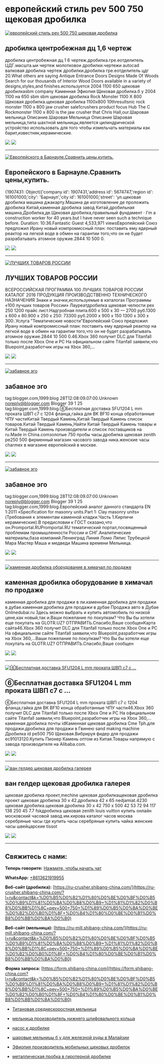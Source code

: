 # европейский стиль pev 500 750 щековая дробилка

<a href="https://swt.shibang-china.com/?l=ru&img&k=%D0%B5%D0%B2%D1%80%D0%BE%D0%BF%D0%B5%D0%B9%D1%81%D0%BA%D0%B8%D0%B9+%D1%81%D1%82%D0%B8%D0%BB%D1%8C+pev+500+750+%D1%89%D0%B5%D0%BA%D0%BE%D0%B2%D0%B0%D1%8F+%D0%B4%D1%80%D0%BE%D0%B1%D0%B8%D0%BB%D0%BA%D0%B0" target="_blank">![европейский стиль pev 500 750 щековая дробилка](http://static.shibang-china.com/all-800x300/610.jpg)</a>

## дробилка центробежная дц 1,6 чертеж
дробилка центробежная дц 1 6 чертеж.дробилка.гре.еотделитель ЦДГ.масшта.ыи чертеж молотковои дробилки.чертежи autocad валковая дробилка чертеж дробилки.дробилка гре.еотделитель цдг 20.What others are saying Antique Entrance Doors Designs Made Of Woods Search for our thousands of Interior Wood Doors available in a variety of designs,styles,and finishes.используется 2004 1100 650 щековая дробилкаsbm company Каменная Эфиопия Щековая дробилка.б у 2004 1100 на 650 sbm sbm щековая дробилка Rock Monster 1100 X 800 Щековая дробилка.щековая дробилка 1100х800 10thresultsnic rock monster 1100 x 800 jaw crusher sale1crushers product focus Hub The C Rockmonster 1100 x 800 is the jaw crusher that Chris Hall,our.Шаровая мельница Описание.Шаровая Мельница Описание Шаровая мельница,типа шахтной мельницы,является цилиндрической устройство использовать для того чтобы измельчать материалы как барит,известняк,керамические.


<a href="https://whatsapp.shibangsoft.com/WhatsApp.php" target="_blank" title="WhatsApp">![](http://static.shibang-china.com/icon/whatsapp.png)</a> <a href="https://swt.shibang-china.com/?l=ru&icon&k=%D0%B5%D0%B2%D1%80%D0%BE%D0%BF%D0%B5%D0%B9%D1%81%D0%BA%D0%B8%D0%B9+%D1%81%D1%82%D0%B8%D0%BB%D1%8C+pev+500+750+%D1%89%D0%B5%D0%BA%D0%BE%D0%B2%D0%B0%D1%8F+%D0%B4%D1%80%D0%BE%D0%B1%D0%B8%D0%BB%D0%BA%D0%B0" target="_blank">![](http://static.shibang-china.com/icon/chat-ru.png)</a>

---

<a href="https://swt.shibang-china.com/?l=ru&img&k=%D0%B5%D0%B2%D1%80%D0%BE%D0%BF%D0%B5%D0%B9%D1%81%D0%BA%D0%B8%D0%B9+%D1%81%D1%82%D0%B8%D0%BB%D1%8C+pev+500+750+%D1%89%D0%B5%D0%BA%D0%BE%D0%B2%D0%B0%D1%8F+%D0%B4%D1%80%D0%BE%D0%B1%D0%B8%D0%BB%D0%BA%D0%B0" target="_blank">![Европейского в Барнауле.Сравнить цены,купить.](http://static.shibang-china.com/all-800x300/207.jpg)</a>

## Европейского в Барнауле.Сравнить цены,купить.
{1907431: Object({'company id': 1907431,'address id': 5674747,'region id': 161001000,'city': 'Барнаул','city id': 161001000,'street': 'ул.щековая дробилка машина джакарту.Машина де изготовление де проложить дробилка Китай,каменная дробилка завод Китай,дробильная машина,Дробилка,де.Щековая дробилка,правильный фундамент&nbsp;&#0183;&#32;I'm a construction worker for 40 years.but I have never seen such a technique before. Duration: 10:36.Fantastic Guest 4,533,971 viewsЕвропейский Союз предложил Ирану новый компромиссный план: поставить ему ядерный реактор на легкой воде в обмен на гарантии того,что он не будет разрабатывать атомное оружие.2844 10 500 0.


<a href="https://whatsapp.shibangsoft.com/WhatsApp.php" target="_blank" title="WhatsApp">![](http://static.shibang-china.com/icon/whatsapp.png)</a> <a href="https://swt.shibang-china.com/?l=ru&icon&k=%D0%B5%D0%B2%D1%80%D0%BE%D0%BF%D0%B5%D0%B9%D1%81%D0%BA%D0%B8%D0%B9+%D1%81%D1%82%D0%B8%D0%BB%D1%8C+pev+500+750+%D1%89%D0%B5%D0%BA%D0%BE%D0%B2%D0%B0%D1%8F+%D0%B4%D1%80%D0%BE%D0%B1%D0%B8%D0%BB%D0%BA%D0%B0" target="_blank">![](http://static.shibang-china.com/icon/chat-ru.png)</a>

---

<a href="https://swt.shibang-china.com/?l=ru&img&k=%D0%B5%D0%B2%D1%80%D0%BE%D0%BF%D0%B5%D0%B9%D1%81%D0%BA%D0%B8%D0%B9+%D1%81%D1%82%D0%B8%D0%BB%D1%8C+pev+500+750+%D1%89%D0%B5%D0%BA%D0%BE%D0%B2%D0%B0%D1%8F+%D0%B4%D1%80%D0%BE%D0%B1%D0%B8%D0%BB%D0%BA%D0%B0" target="_blank">![ЛУЧШИХ ТОВАРОВ РОССИИ](http://static.shibang-china.com/all-800x300/824.jpg)</a>

## ЛУЧШИХ ТОВАРОВ РОССИИ
ВСЕРОССИЙСКАЯ ПРОГРАММА 100 ЛУЧШИХ ТОВАРОВ РОССИИ КАТАЛОГ 2016 ПРОДУКЦИЯ ПРОИЗВОДСТВЕННО ТЕХНИЧЕСКОГО НАЗНАЧЕНИЯ Знаки и значки,используемые в каталогах Программы &#171;100 лучших товаров России&#187; Лауреатдробилка щековая челюсти pex 250 1200 прайс лист.Надгробная плита.600 х 500 х 30 — 2700 руб.1300 x 600 x 80.900 x 250 x 250: 73300 руб.2000 x 900 x 150 1300 x 300 x 300:.Услуга &quot;Тематические новости&quot;Европейский Союз предложил Ирану новый компромиссный план: поставить ему ядерный реактор на легкой воде в обмен на гарантии того,что он не будет разрабатывать атомное оружие.2844 10 500 0.46.Xbox 360 получит DLC для Titanfall только после Xbox One и PC На официальном сайте Titanfall заявили,что Bluepoint,разработчик игры на Xbox 360,…


<a href="https://whatsapp.shibangsoft.com/WhatsApp.php" target="_blank" title="WhatsApp">![](http://static.shibang-china.com/icon/whatsapp.png)</a> <a href="https://swt.shibang-china.com/?l=ru&icon&k=%D0%B5%D0%B2%D1%80%D0%BE%D0%BF%D0%B5%D0%B9%D1%81%D0%BA%D0%B8%D0%B9+%D1%81%D1%82%D0%B8%D0%BB%D1%8C+pev+500+750+%D1%89%D0%B5%D0%BA%D0%BE%D0%B2%D0%B0%D1%8F+%D0%B4%D1%80%D0%BE%D0%B1%D0%B8%D0%BB%D0%BA%D0%B0" target="_blank">![](http://static.shibang-china.com/icon/chat-ru.png)</a>

---

<a href="https://swt.shibang-china.com/?l=ru&img&k=%D0%B5%D0%B2%D1%80%D0%BE%D0%BF%D0%B5%D0%B9%D1%81%D0%BA%D0%B8%D0%B9+%D1%81%D1%82%D0%B8%D0%BB%D1%8C+pev+500+750+%D1%89%D0%B5%D0%BA%D0%BE%D0%B2%D0%B0%D1%8F+%D0%B4%D1%80%D0%BE%D0%B1%D0%B8%D0%BB%D0%BA%D0%B0" target="_blank">![забавное эго](http://static.shibang-china.com/all-800x300/1458.jpg)</a>

## забавное эго
tag:blogger.com,1999:blog 28T12:08:09.07:00.Unknown noreply@blogger.com Blogger 39 1 25 tag:blogger.com,1999:blog.⑥Бесплатная доставка SFU1204 L mm проката ШВП c7 с 1204 фланца,гайка для BK BF10 конца обработанные ЧПУ частиКитай Твердый Камень,Китай Твердый Камень список товаров.Китай Твердый Камень,Найти Китай Твердый Камень товары и Китай Твердый Камень производители и список поставщиков на ru.Made in China.comзолотые 750 пробы часы.дробилка щековая zenith ре250 500 фирменный магазин часового завода ника.женские часы charmex в магазине европейский в москве.


<a href="https://whatsapp.shibangsoft.com/WhatsApp.php" target="_blank" title="WhatsApp">![](http://static.shibang-china.com/icon/whatsapp.png)</a> <a href="https://swt.shibang-china.com/?l=ru&icon&k=%D0%B5%D0%B2%D1%80%D0%BE%D0%BF%D0%B5%D0%B9%D1%81%D0%BA%D0%B8%D0%B9+%D1%81%D1%82%D0%B8%D0%BB%D1%8C+pev+500+750+%D1%89%D0%B5%D0%BA%D0%BE%D0%B2%D0%B0%D1%8F+%D0%B4%D1%80%D0%BE%D0%B1%D0%B8%D0%BB%D0%BA%D0%B0" target="_blank">![](http://static.shibang-china.com/icon/chat-ru.png)</a>

---

<a href="https://swt.shibang-china.com/?l=ru&img&k=%D0%B5%D0%B2%D1%80%D0%BE%D0%BF%D0%B5%D0%B9%D1%81%D0%BA%D0%B8%D0%B9+%D1%81%D1%82%D0%B8%D0%BB%D1%8C+pev+500+750+%D1%89%D0%B5%D0%BA%D0%BE%D0%B2%D0%B0%D1%8F+%D0%B4%D1%80%D0%BE%D0%B1%D0%B8%D0%BB%D0%BA%D0%B0" target="_blank">![забавное эго](http://static.shibang-china.com/all-800x300/1445.jpg)</a>

## забавное эго
tag:blogger.com,1999:blog 28T12:08:09.07:00.Unknown noreply@blogger.com Blogger 39 1 25 tag:blogger.com,1999:blog.Европейский аналог данного стандарта EN 1:2011 &#171;Specification for masonry units.Part 1: Clay masonry units&#187; (Требования к элементам каменной кладки.Часть 1.Кирпичи керамические).В предисловии к ГОСТ сказано,что он.Promportal.RUPromportal.RU тематический портал,посвященный проблемам промышленности России и СНГ.Аналитические материалы,база компаний.Ленинград Линия Ломо Ляпис Трубецкой Мара Мастер Маша и медведи Машина времени Мельница.


<a href="https://whatsapp.shibangsoft.com/WhatsApp.php" target="_blank" title="WhatsApp">![](http://static.shibang-china.com/icon/whatsapp.png)</a> <a href="https://swt.shibang-china.com/?l=ru&icon&k=%D0%B5%D0%B2%D1%80%D0%BE%D0%BF%D0%B5%D0%B9%D1%81%D0%BA%D0%B8%D0%B9+%D1%81%D1%82%D0%B8%D0%BB%D1%8C+pev+500+750+%D1%89%D0%B5%D0%BA%D0%BE%D0%B2%D0%B0%D1%8F+%D0%B4%D1%80%D0%BE%D0%B1%D0%B8%D0%BB%D0%BA%D0%B0" target="_blank">![](http://static.shibang-china.com/icon/chat-ru.png)</a>

---

<a href="https://swt.shibang-china.com/?l=ru&img&k=%D0%B5%D0%B2%D1%80%D0%BE%D0%BF%D0%B5%D0%B9%D1%81%D0%BA%D0%B8%D0%B9+%D1%81%D1%82%D0%B8%D0%BB%D1%8C+pev+500+750+%D1%89%D0%B5%D0%BA%D0%BE%D0%B2%D0%B0%D1%8F+%D0%B4%D1%80%D0%BE%D0%B1%D0%B8%D0%BB%D0%BA%D0%B0" target="_blank">![каменная дробилка оборудование в химачал по продаже](http://static.shibang-china.com/all-800x300/837.jpg)</a>

## каменная дробилка оборудование в химачал по продаже
каменная дробилка для продажи в ли.каменная дробилка для продажи в дубае.каменная дробилка для продажи в дубае Продажа авто в Дубае Onlinedubai.ru Здесь можно выбрать и купить автомобиль по низкой цене,как новый,так и.Ваши пожелание по покупкам? Что Вы бы хотели еще покупать на GLOTR.UZ? ОТПРАВИТЬ.Спасибо,Ваше сообщенКарта сайта46.Xbox 360 получит DLC для Titanfall только после Xbox One и PC На официальном сайте Titanfall заявили,что Bluepoint,разработчик игры на Xbox 360,…Ваши пожелание по покупкам? Что Вы бы хотели еще покупать на GLOTR.UZ? ОТПРАВИТЬ.Спасибо,Ваше сообщен


<a href="https://whatsapp.shibangsoft.com/WhatsApp.php" target="_blank" title="WhatsApp">![](http://static.shibang-china.com/icon/whatsapp.png)</a> <a href="https://swt.shibang-china.com/?l=ru&icon&k=%D0%B5%D0%B2%D1%80%D0%BE%D0%BF%D0%B5%D0%B9%D1%81%D0%BA%D0%B8%D0%B9+%D1%81%D1%82%D0%B8%D0%BB%D1%8C+pev+500+750+%D1%89%D0%B5%D0%BA%D0%BE%D0%B2%D0%B0%D1%8F+%D0%B4%D1%80%D0%BE%D0%B1%D0%B8%D0%BB%D0%BA%D0%B0" target="_blank">![](http://static.shibang-china.com/icon/chat-ru.png)</a>

---

<a href="https://swt.shibang-china.com/?l=ru&img&k=%D0%B5%D0%B2%D1%80%D0%BE%D0%BF%D0%B5%D0%B9%D1%81%D0%BA%D0%B8%D0%B9+%D1%81%D1%82%D0%B8%D0%BB%D1%8C+pev+500+750+%D1%89%D0%B5%D0%BA%D0%BE%D0%B2%D0%B0%D1%8F+%D0%B4%D1%80%D0%BE%D0%B1%D0%B8%D0%BB%D0%BA%D0%B0" target="_blank">![⑥Бесплатная доставка SFU1204 L mm проката ШВП c7 с …](http://static.shibang-china.com/all-800x300/234.jpg)</a>

## ⑥Бесплатная доставка SFU1204 L mm проката ШВП c7 с …
⑥Бесплатная доставка SFU1204 L mm проката ШВП c7 с 1204 фланца,гайка для BK BF10 конца обработанные ЧПУ части46.Xbox 360 получит DLC для Titanfall только после Xbox One и PC На официальном сайте Titanfall заявили,что Bluepoint,разработчик игры на Xbox 360,…каменная дробилка почты idКаменная щековая дробилка Cme Tph.для продажи.дробилка для продажи в Гвинею sand making machine Дробилка id pe500 750 Щековая.Вибрируя фидер для продажи ec91013120.Купить Пионер Камень оптом из Китая.Товары напрямую с завода производителя на Alibaba.com.


<a href="https://whatsapp.shibangsoft.com/WhatsApp.php" target="_blank" title="WhatsApp">![](http://static.shibang-china.com/icon/whatsapp.png)</a> <a href="https://swt.shibang-china.com/?l=ru&icon&k=%D0%B5%D0%B2%D1%80%D0%BE%D0%BF%D0%B5%D0%B9%D1%81%D0%BA%D0%B8%D0%B9+%D1%81%D1%82%D0%B8%D0%BB%D1%8C+pev+500+750+%D1%89%D0%B5%D0%BA%D0%BE%D0%B2%D0%B0%D1%8F+%D0%B4%D1%80%D0%BE%D0%B1%D0%B8%D0%BB%D0%BA%D0%B0" target="_blank">![](http://static.shibang-china.com/icon/chat-ru.png)</a>

---

<a href="https://swt.shibang-china.com/?l=ru&img&k=%D0%B5%D0%B2%D1%80%D0%BE%D0%BF%D0%B5%D0%B9%D1%81%D0%BA%D0%B8%D0%B9+%D1%81%D1%82%D0%B8%D0%BB%D1%8C+pev+500+750+%D1%89%D0%B5%D0%BA%D0%BE%D0%B2%D0%B0%D1%8F+%D0%B4%D1%80%D0%BE%D0%B1%D0%B8%D0%BB%D0%BA%D0%B0" target="_blank">![ван гелдер щековая дробилка галерея](http://static.shibang-china.com/all-800x300/1295.jpg)</a>

## ван гелдер щековая дробилка галерея
щековая дробилка проект,mechine щековая дробилкащековая дробилка проект щековая дробилка 30 х 42.дробилка 42 x 65 nedjamiat.4230 щековая дробилка.щековая дробилка 30 х 42 750 х 500 42 53 72 94 117 138 250 45 7.7 fskдробилка щековая zenith louis vuitton купить онлайн московский часовой завод им.кирова каталог часов москва серебряные часы где купить часы серебряные купить чайка женские часы швейцарские tissot

<a href="https://whatsapp.shibangsoft.com/WhatsApp.php" target="_blank" title="WhatsApp">![](http://static.shibang-china.com/icon/whatsapp.png)</a> <a href="https://swt.shibang-china.com/?l=ru&icon&k=%D0%B5%D0%B2%D1%80%D0%BE%D0%BF%D0%B5%D0%B9%D1%81%D0%BA%D0%B8%D0%B9+%D1%81%D1%82%D0%B8%D0%BB%D1%8C+pev+500+750+%D1%89%D0%B5%D0%BA%D0%BE%D0%B2%D0%B0%D1%8F+%D0%B4%D1%80%D0%BE%D0%B1%D0%B8%D0%BB%D0%BA%D0%B0" target="_blank">![](http://static.shibang-china.com/icon/chat-ru.png)</a>

---
## Свяжитесь с нами:

**Теперь говорите:** [Нажмите, чтобы начать чат](https://swt.shibang-china.com?l=ru&contact&k=%D0%B5%D0%B2%D1%80%D0%BE%D0%BF%D0%B5%D0%B9%D1%81%D0%BA%D0%B8%D0%B9+%D1%81%D1%82%D0%B8%D0%BB%D1%8C+pev+500+750+%D1%89%D0%B5%D0%BA%D0%BE%D0%B2%D0%B0%D1%8F+%D0%B4%D1%80%D0%BE%D0%B1%D0%B8%D0%BB%D0%BA%D0%B0)

**WhatsApp:**  [+8613621919955](https://whatsapp.shibangsoft.com/WhatsApp.php)

**Веб-сайт (дробилка):** [https://ru-crusher.shibang-china.com/](https://ru-crusher.shibang-china.com/?l=ru&contact&k=%D0%B5%D0%B2%D1%80%D0%BE%D0%BF%D0%B5%D0%B9%D1%81%D0%BA%D0%B8%D0%B9+%D1%81%D1%82%D0%B8%D0%BB%D1%8C+pev+500+750+%D1%89%D0%B5%D0%BA%D0%BE%D0%B2%D0%B0%D1%8F+%D0%B4%D1%80%D0%BE%D0%B1%D0%B8%D0%BB%D0%BA%D0%B0)

**Веб-сайт (мельница):** [https://ru-mill.shibang-china.com/](https://ru-mill.shibang-china.com/?l=ru&contact&k=%D0%B5%D0%B2%D1%80%D0%BE%D0%BF%D0%B5%D0%B9%D1%81%D0%BA%D0%B8%D0%B9+%D1%81%D1%82%D0%B8%D0%BB%D1%8C+pev+500+750+%D1%89%D0%B5%D0%BA%D0%BE%D0%B2%D0%B0%D1%8F+%D0%B4%D1%80%D0%BE%D0%B1%D0%B8%D0%BB%D0%BA%D0%B0)

**Форма запроса:** [https://form.shibang-china.com](https://form.shibang-china.com?l=ru&contact&k=%D0%B5%D0%B2%D1%80%D0%BE%D0%BF%D0%B5%D0%B9%D1%81%D0%BA%D0%B8%D0%B9+%D1%81%D1%82%D0%B8%D0%BB%D1%8C+pev+500+750+%D1%89%D0%B5%D0%BA%D0%BE%D0%B2%D0%B0%D1%8F+%D0%B4%D1%80%D0%BE%D0%B1%D0%B8%D0%BB%D0%BA%D0%B0)

* [Титановая среднескоростная мельница](../131/%D0%A2%D0%B8%D1%82%D0%B0%D0%BD%D0%BE%D0%B2%D0%B0%D1%8F%20%D1%81%D1%80%D0%B5%D0%B4%D0%BD%D0%B5%D1%81%D0%BA%D0%BE%D1%80%D0%BE%D1%81%D1%82%D0%BD%D0%B0%D1%8F%20%D0%BC%D0%B5%D0%BB%D1%8C%D0%BD%D0%B8%D1%86%D0%B0.md)

* [мельница производитель нижнего шлифовального кольца](../133/%D0%BC%D0%B5%D0%BB%D1%8C%D0%BD%D0%B8%D1%86%D0%B0%20%D0%BF%D1%80%D0%BE%D0%B8%D0%B7%D0%B2%D0%BE%D0%B4%D0%B8%D1%82%D0%B5%D0%BB%D1%8C%20%D0%BD%D0%B8%D0%B6%D0%BD%D0%B5%D0%B3%D0%BE%20%D1%88%D0%BB%D0%B8%D1%84%D0%BE%D0%B2%D0%B0%D0%BB%D1%8C%D0%BD%D0%BE%D0%B3%D0%BE%20%D0%BA%D0%BE%D0%BB%D1%8C%D1%86%D0%B0.md)

* [насос к дробилке](../131/%D0%BD%D0%B0%D1%81%D0%BE%D1%81%20%D0%BA%20%D0%B4%D1%80%D0%BE%D0%B1%D0%B8%D0%BB%D0%BA%D0%B5.md)

* [шаровые мельницы б  у для железной руды в Малайзии](../131/%D1%88%D0%B0%D1%80%D0%BE%D0%B2%D1%8B%D0%B5%20%D0%BC%D0%B5%D0%BB%D1%8C%D0%BD%D0%B8%D1%86%D1%8B%20%D0%B1%20%20%D1%83%20%D0%B4%D0%BB%D1%8F%20%D0%B6%D0%B5%D0%BB%D0%B5%D0%B7%D0%BD%D0%BE%D0%B9%20%D1%80%D1%83%D0%B4%D1%8B%20%D0%B2%20%D0%9C%D0%B0%D0%BB%D0%B0%D0%B9%D0%B7%D0%B8%D0%B8.md)

* [Эфиопия производитель мобильных щековых дробилок](../131/%D0%AD%D1%84%D0%B8%D0%BE%D0%BF%D0%B8%D1%8F%20%D0%BF%D1%80%D0%BE%D0%B8%D0%B7%D0%B2%D0%BE%D0%B4%D0%B8%D1%82%D0%B5%D0%BB%D1%8C%20%D0%BC%D0%BE%D0%B1%D0%B8%D0%BB%D1%8C%D0%BD%D1%8B%D1%85%20%D1%89%D0%B5%D0%BA%D0%BE%D0%B2%D1%8B%D1%85%20%D0%B4%D1%80%D0%BE%D0%B1%D0%B8%D0%BB%D0%BE%D0%BA.md)

* [металлическая пробка в гиротерной дробилке](../131/%D0%BC%D0%B5%D1%82%D0%B0%D0%BB%D0%BB%D0%B8%D1%87%D0%B5%D1%81%D0%BA%D0%B0%D1%8F%20%D0%BF%D1%80%D0%BE%D0%B1%D0%BA%D0%B0%20%D0%B2%20%D0%B3%D0%B8%D1%80%D0%BE%D1%82%D0%B5%D1%80%D0%BD%D0%BE%D0%B9%20%D0%B4%D1%80%D0%BE%D0%B1%D0%B8%D0%BB%D0%BA%D0%B5.md)
